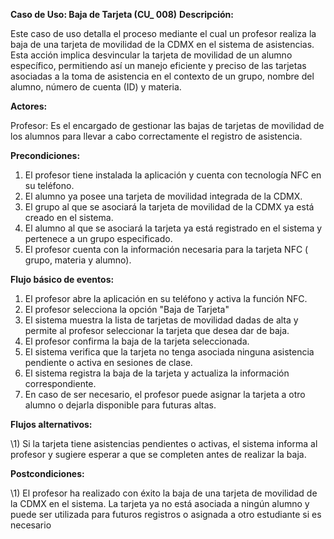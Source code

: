 ﻿**Caso de Uso: Baja de Tarjeta (CU\_ 008)** **Descripción:** 

Este caso de uso detalla el proceso mediante el cual un profesor realiza la baja de una tarjeta de movilidad de la CDMX en el sistema de asistencias. Esta acción implica desvincular la tarjeta de movilidad de un alumno específico, permitiendo así un manejo eficiente y preciso de las tarjetas asociadas a la toma de asistencia en el contexto de un grupo, nombre del alumno, número de cuenta (ID) y materia. 

**Actores:** 

Profesor: Es el encargado de gestionar las bajas de tarjetas de movilidad de los alumnos para llevar a cabo correctamente el registro de asistencia. 

**Precondiciones:** 

1) El profesor tiene instalada la aplicación y cuenta con tecnología NFC en su teléfono. 
1) El alumno ya posee una tarjeta de movilidad integrada de la CDMX. 
1) El grupo al que se asociará la tarjeta de movilidad de la CDMX ya está creado en el sistema. 
1) El alumno al que se asociará la tarjeta ya está registrado en el sistema y pertenece a un grupo especificado. 
1) El profesor cuenta con la información necesaria para la tarjeta NFC ( grupo, materia y alumno). 

**Flujo básico de eventos:** 

1) El profesor abre la aplicación en su teléfono y activa la función NFC. 
1) El profesor selecciona la opción "Baja de Tarjeta"  
1) El sistema muestra la lista de tarjetas de movilidad dadas de alta y permite al profesor seleccionar la tarjeta que desea dar de baja. 
1) El profesor confirma la baja de la tarjeta seleccionada. 
1) El sistema verifica que la tarjeta no tenga asociada ninguna asistencia pendiente o activa en sesiones de clase. 
1) El sistema registra la baja de la tarjeta y actualiza la información correspondiente. 
1) En caso de ser necesario, el profesor puede asignar la tarjeta a otro alumno o dejarla disponible para futuras altas. 

**Flujos alternativos:** 

\1)    Si la tarjeta tiene asistencias pendientes o activas, el sistema informa al profesor y sugiere esperar a que se completen antes de realizar la baja\. 

**Postcondiciones:** 

\1)  El profesor ha realizado con éxito la baja de una tarjeta de movilidad de la CDMX en el sistema\. La tarjeta ya no está asociada a ningún alumno y puede ser utilizada para futuros registros o asignada a otro estudiante si es necesario 
